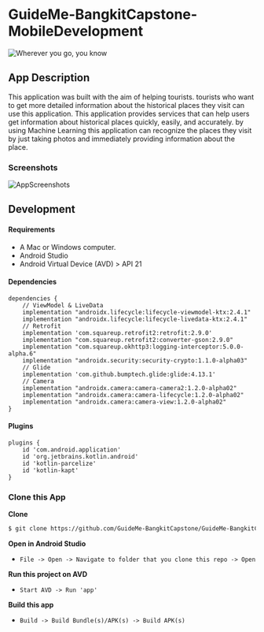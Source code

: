 # GuideMe-BangkitCapstone-MobileDevelopment
![Wherever you go, you know](https://user-images.githubusercontent.com/69246482/172908910-316bf9df-a08b-43ae-895f-dba1624bd25f.png)

## App Description
This application was built with the aim of helping tourists. tourists who want to get more detailed information about the historical places they visit can use this application. This application provides services that can help users get information about historical places quickly, easily, and accurately. by using Machine Learning this application can recognize the places they visit by just taking photos and immediately providing information about the place.

### Screenshots
![AppScreenshots](https://user-images.githubusercontent.com/69246482/172908044-38723164-9df6-4562-b7f7-3fb9b65a1e7d.png)

## Development

#### Requirements
* A Mac or Windows computer.
* Android Studio
* Android Virtual Device (AVD) > API 21

#### Dependencies
```Gradle
dependencies {
    // ViewModel & LiveData
    implementation "androidx.lifecycle:lifecycle-viewmodel-ktx:2.4.1"
    implementation "androidx.lifecycle:lifecycle-livedata-ktx:2.4.1"
    // Retrofit
    implementation 'com.squareup.retrofit2:retrofit:2.9.0'
    implementation "com.squareup.retrofit2:converter-gson:2.9.0"
    implementation "com.squareup.okhttp3:logging-interceptor:5.0.0-alpha.6"
    implementation "androidx.security:security-crypto:1.1.0-alpha03"
    // Glide
    implementation 'com.github.bumptech.glide:glide:4.13.1'
    // Camera
    implementation "androidx.camera:camera-camera2:1.2.0-alpha02"
    implementation "androidx.camera:camera-lifecycle:1.2.0-alpha02"
    implementation "androidx.camera:camera-view:1.2.0-alpha02"
}
```

#### Plugins
```Gradle
plugins {
    id 'com.android.application'
    id 'org.jetbrains.kotlin.android'
    id 'kotlin-parcelize'
    id 'kotlin-kapt'
}
```
### Clone this App

**Clone**
```bash
$ git clone https://github.com/GuideMe-BangkitCapstone/GuideMe-BangkitCapstone-MobileDevelopment.git
```

**Open in Android Studio**
* `File -> Open -> Navigate to folder that you clone this repo -> Open`

**Run this project on AVD**
* `Start AVD -> Run 'app'`

**Build this app**
* `Build -> Build Bundle(s)/APK(s) -> Build APK(s)`

